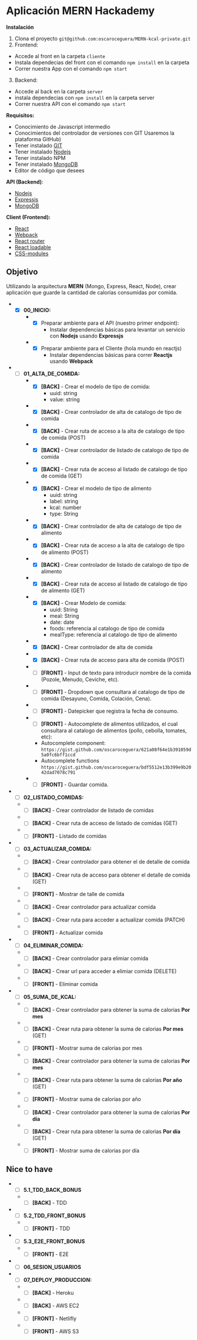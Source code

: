 # Aplicación MERN Hackademy

**Instalación**

1. Clona el proyecto `git@github.com:oscaroceguera/MERN-kcal-private.git`
2. Frontend:
  * Accede al front en la carpeta `cliente`
  * Instala dependecias del front con el comando `npm install` en la carpeta
  * Correr nuestra App con el comando `npm start`
3. Backend:
  * Accede al back en la carpeta `server`
  * instala dependecias con `npm install` en la carpeta server
  * Correr nuestra API con el comando `npm start`


**Requisitos:**

* Conocimiento de Javascript intermedio
* Conocimientos del controlador de versiones con GIT Usaremos la plataforma GitHub)
* Tener instalado [GIT](https://git-scm.com)
* Tener instalado [Nodejs](https://nodejs.org)
* Tener instalado NPM
* Tener instalado [MongoDB](https://docs.mongodb.com/manual/administration/install-community/)
* Editor de código que desees

**API (Backend)**:

* [Nodejs](https://nodejs.org)
* [Expressjs](https://expressjs.com/es)
* [MongoDB](https://www.mongodb.com)

**Client (Frontend):**

* [React](https://es.reactjs.org/)
* [Webpack](https://webpack.js.org/)
* [React router](https://reacttraining.com/react-router/web/guides/quick-start)
* [React loadable](https://github.com/jamiebuilds/react-loadable)
* [CSS-modules](https://github.com/css-modules/css-modules)

## Objetivo

Utilizando la arquitectura **MERN** (Mongo, Express, React, Node), crear aplicación que guarde la cantidad de calorías consumidas por comida.


* *[x] **00_INICIO:**
    * *[x] Preparar ambiente para el API (nuestro primer endpoint):
        * Instalar dependencias básicas para levantar un servicio con **Nodejs** usando **Expressjs**
    * *[x] Preparar ambiente para el Cliente (hola mundo en reactjs)
        * Instalar dependencias básicas para correr **Reactjs** usando **Webpack**

* *[ ] **01_ALTA_DE_COMIDA:**
	* *[x] **[BACK]** - Crear el modelo de tipo de comida:
        * uuid: string
        * value: string
    * *[x] **[BACK]** - Crear controlador de alta de catalogo de tipo de comida
    * *[x] **[BACK]** - Crear ruta de acceso a la alta de catalogo de tipo de comida (POST)
    * *[x] **[BACK]** - Crear controlador de listado de catalogo de tipo de comida
    * *[x] **[BACK]** - Crear ruta de acceso al listado de catalogo de tipo de comida (GET)
    * *[x] **[BACK]** - Crear el modelo de tipo de alimento
        * uuid: string
        * label: string
        * kcal: number
        * type: String
    * *[x] **[BACK]** - Crear controlador de alta de catalogo de tipo de alimento
    * *[x] **[BACK]** - Crear ruta de acceso a la alta de catalogo de tipo de alimento (POST)
    * *[x] **[BACK]** - Crear controlador de listado de catalogo de tipo de alimento 
    * *[x] **[BACK]** - Crear ruta de acceso al listado de catalogo de tipo de alimento (GET)
    * *[x] **[BACK]** - Crear Modelo de comida:
        * uuid: String
        * meal: String
        * date: date
        * foods: referencia al catalogo de tipo de comida
        * mealType: referencia al catalogo de tipo de alimento
    * *[x] **[BACK]** - Crear controlador de alta de comida
    * *[x] **[BACK]** - Crear ruta de acceso para alta de comida (POST)
    * *[ ] **[FRONT]** - Input de texto para introducir nombre de la comida (Pozole, Menudo, Ceviche, etc).
    * *[ ] **[FRONT]** - Dropdown que consultara al catalogo de tipo de comida (Desayuno, Comida, Colación, Cena).
    * *[ ] **[FRONT]** - Datepicker que registra la fecha de consumo.
    * *[ ] **[FRONT]** - Autocomplete de alimentos utilizados, el cual consultara al catalogo de alimentos (pollo, cebolla, tomates, etc):
      * Autocomplete component: `https://gist.github.com/oscaroceguera/621a08f64e1b391059d5a0fc6bff1ccd`
      * Autocomplete functions `https://gist.github.com/oscaroceguera/bdf5512e13b399e9b2042dad7078c791`
    * *[ ] **[FRONT]** - Guardar comida.
    
* *[ ] **02_LISTADO_COMIDAS:**
  * *[ ] **[BACK]** - Crear controlador de listado de comidas
  * *[ ] **[BACK]** - Crear ruta de acceso de listado de comidas (GET)
  * *[ ] **[FRONT]** - Listado de comidas

* *[ ] **03_ACTUALIZAR_COMIDA:**
  * *[ ] **[BACK]** - Crear controlador para obtener el de detalle de comida
  * *[ ] **[BACK]** - Crear ruta de acceso para obtener el detalle de comida (GET)
  * *[ ] **[FRONT]** - Mostrar de talle de comida
  * *[ ] **[BACK]** - Crear controlador para actualizar comida
  * *[ ] **[BACK]** - Crear ruta para acceder a actualizar comida (PATCH)
  * *[ ] **[FRONT]** - Actualizar comida

* *[ ] **04_ELIMINAR_COMIDA:**
  * *[ ] **[BACK]** - Crear controlador para elimiar comida
  * *[ ] **[BACK]** - Crear url para acceder a elimiar comida (DELETE)
  * *[ ] **[FRONT]** - Eliminar comida

* *[ ] **05_SUMA_DE_KCAL:**
  * *[ ] **[BACK]** - Crear controlador para obtener la suma de calorias **Por mes**
  * *[ ] **[BACK]** - Crear ruta para obtener la suma de calorias **Por mes** (GET)
  * *[ ] **[FRONT]** - Mostrar suma de calorias por mes
  * *[ ] **[BACK]** - Crear controlador para obtener la suma de calorias **Por mes**
  * *[ ] **[BACK]** - Crear ruta para obtener la suma de calorias **Por año** (GET)
  * *[ ] **[FRONT]** - Mostrar suma de calorias por año
  * *[ ] **[BACK]** - Crear controlador para obtener la suma de calorias **Por día**
  * *[ ] **[BACK]** - Crear ruta para obtener la suma de calorias **Por día** (GET)
  * *[ ] **[FRONT]** - Mostrar suma de calorias por día

## Nice to have

* *[ ] **5.1_TDD_BACK_BONUS**
  * *[ ] **[BACK]** - TDD

* *[ ] **5.2_TDD_FRONT_BONUS**
  * *[ ] **[FRONT]** - TDD

* *[ ] **5.3_E2E_FRONT_BONUS**
  * *[ ] **[FRONT]** - E2E

* *[ ] **06_SESION_USUARIOS**

* *[ ] **07_DEPLOY_PRODUCCION:**
  * *[ ] **[BACK]** - Heroku
  * *[ ] **[BACK]** - AWS EC2
  * *[ ] **[FRONT]** - Netlifly
  * *[ ] **[FRONT]** - AWS S3
